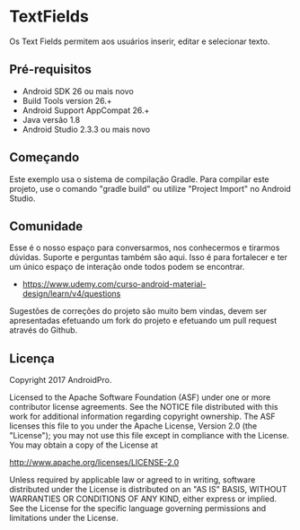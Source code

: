 TextFields
===================================

Os Text Fields permitem aos usuários inserir, editar e selecionar texto.


Pré-requisitos
--------------
- Android SDK 26 ou mais novo
- Build Tools version 26.+
- Android Support AppCompat 26.+
- Java versão 1.8
- Android Studio 2.3.3 ou mais novo


Começando
---------------
Este exemplo usa o sistema de compilação Gradle. Para compilar este projeto, use o comando "gradle build" ou utilize "Project Import" no Android Studio.


Comunidade
-------

Esse é o nosso espaço para conversarmos, nos conhecermos e tirarmos dúvidas. Suporte e perguntas também são aqui. Isso é para fortalecer e ter um único espaço de interação onde todos podem se encontrar.

- https://www.udemy.com/curso-android-material-design/learn/v4/questions

Sugestões de correções do projeto são muito bem vindas, devem ser apresentadas efetuando um fork do projeto e efetuando um pull request através do Github.


Licença
-------
Copyright 2017 AndroidPro.

Licensed to the Apache Software Foundation (ASF) under one or more contributor
license agreements.  See the NOTICE file distributed with this work for
additional information regarding copyright ownership.  The ASF licenses this
file to you under the Apache License, Version 2.0 (the "License"); you may not
use this file except in compliance with the License.  You may obtain a copy of
the License at

http://www.apache.org/licenses/LICENSE-2.0

Unless required by applicable law or agreed to in writing, software
distributed under the License is distributed on an "AS IS" BASIS, WITHOUT
WARRANTIES OR CONDITIONS OF ANY KIND, either express or implied.  See the
License for the specific language governing permissions and limitations under
the License.
